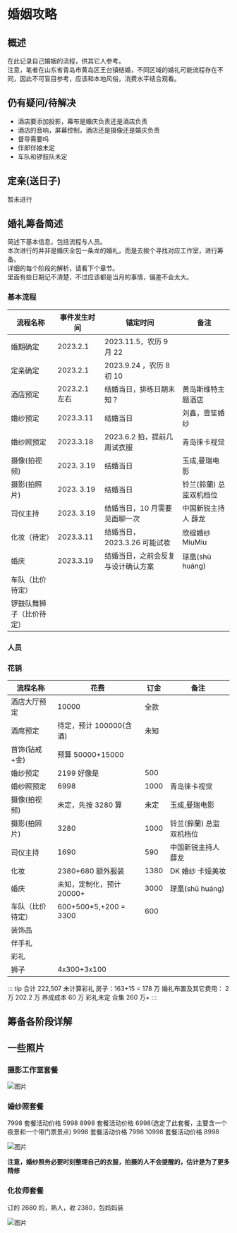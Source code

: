 # 婚姻攻略

## 概述

在此记录自己婚姻的流程，供其它人参考。  
注意，笔者在山东省青岛市黄岛区王台镇结婚，不同区域的婚礼可能流程存在不同，因此不可盲目参考，应该和本地风俗，消费水平结合观看。

## 仍有疑问/待解决

- 酒店要添加投影，幕布是婚庆负责还是酒店负责
- 酒店的音响，屏幕控制，酒店还是摄像还是婚庆负责
- 督导需要吗
- 伴郎伴娘未定
- 车队和锣鼓队未定

## 定亲(送日子)

暂未进行

## 婚礼筹备简述

简述下基本信息，包括流程与人员。  
本次进行的并非是婚庆全包一条龙的婚礼，而是去挨个寻找对应工作室，进行筹备。  
详细的每个阶段的解析，请看下个章节。  
里面有些日期记不清楚，不过应该都是当月的事情，偏差不会太大。

### 基本流程

| 流程名称                 | 事件发生时间  | 锚定时间                           | 备注                    |
| ------------------------ | ------------- | ---------------------------------- | ----------------------- |
| 婚期确定                 | 2023.2.1      | 2023.11.5，农历 9 月 22            |                         |
| 定亲确定                 | 2023.2.1      | 2023.9.24 ，农历 8 初 10           |                         |
| 酒店预定                 | 2023.2.1 左右 | 结婚当日，排练日期未知？           | 黄岛斯维特主题酒店      |
| 婚纱预定                 | 2023.3.11     | 结婚当日                           | 刘鑫，壹笙婚纱          |
| 婚纱照预定               | 2023.3.18     | 2023.6.2 拍，提前几周试衣服        | 青岛徕卡视觉            |
| 摄像(拍视频)             | 2023. 3.19    | 结婚当日                           | 玉成,曼瑞电影           |
| 摄影(拍照片)             | 2023. 3.19    | 结婚当日                           | 铃兰(鈴蘭) 总监双机档位 |
| 司仪主持                 | 2023. 3.19    | 结婚当日，10 月需要见面聊一次      | 中国新锐主持人 薛龙     |
| 化妆（待定）             | 2023.3.11     | 结婚当日， 2023.3.26 可能试妆      | 欣缇婚纱 MiuMiu         |
| 婚庆                     | 2023.3.19     | 结婚当日，之前会反复与设计确认方案 | 瑹凰(shū huáng)         |
| 车队（比价待定）         |               |                                    |                         |
| 锣鼓队舞狮子（比价待定） |               |                                    |                         |

### 人员

### 花销

| 流程名称         | 花费                      | 订金 | 备注                    |
| ---------------- | ------------------------- | ---- | ----------------------- |
| 酒店大厅预定     | 10000                     | 全款 |                         |
| 酒席预定         | 待定，预计 100000(含酒)   | 未知 |                         |
| 首饰(钻戒+金)    | 预算 50000+15000          |      |                         |
| 婚纱预定         | 2199 好像是               | 500  |                         |
| 婚纱照预定       | 6998                      | 1000 | 青岛徕卡视觉            |
| 摄像(拍视频)     | 未定，先按 3280 算        | 未定 | 玉成,曼瑞电影           |
| 摄影(拍照片)     | 3280                      | 1000 | 铃兰(鈴蘭) 总监双机档位 |
| 司仪主持         | 1690                      | 590  | 中国新锐主持人 薛龙     |
| 化妆             | 2380+680 额外服装         | 1380 | DK 婚纱 卡娅美妆        |
| 婚庆             | 未知，定制化，预计 20000+ | 3000 | 瑹凰(shū huáng)         |
| 车队（比价待定） | 600+500\*5,+200 = 3300    | 600  |                         |
| 装饰品           |                           |      |                         |
| 伴手礼           |                           |      |                         |
| 彩礼             |                           |      |                         |
| 狮子             | 4x300+3x100               |      |                         |

::: tip 合计
222,507 未计算彩礼
房子：163+15 = 178 万
婚礼布置及其它费用： 2 万
202.2 万
养成成本 60 万
彩礼未定
合集 260 万+
:::

## 筹备各阶段详解

## 一些照片

### 摄影工作室套餐

![图片](./images/微信图片_20230322101603.jpg)

### 婚纱照套餐

7998 套餐活动价格 5998
8998 套餐活动价格 6998(选定了此套餐，主要含一个夜景和一个带门票景点)
9998 套餐活动价格 7998
10998 套餐活动价格 8998

![图片](./images/微信图片_20230322101632.jpg)

**注意，婚纱照务必要时刻整理自己的衣服，拍摄的人不会提醒的，估计是为了更多精修**

### 化妆师套餐

订的 2680 的，熟人，收 2380，包妈妈装

![图片](./images/微信图片_20230322154042.png)
